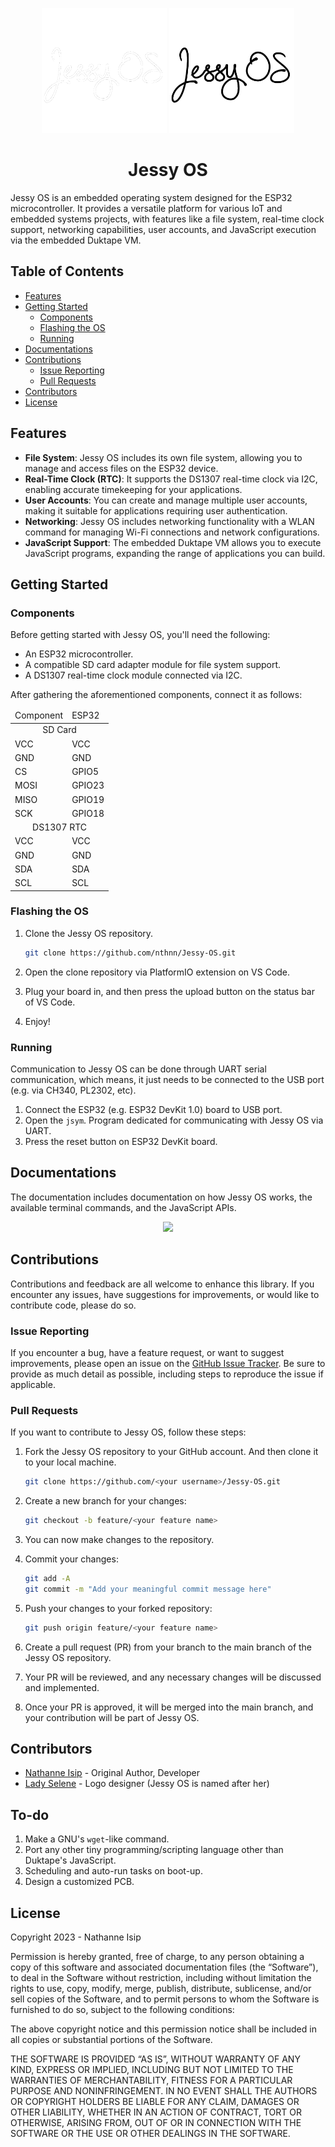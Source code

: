 <p align="center">
    <img src="assets/jessy_os_logo_dark.png#gh-dark-mode-only" width="200" />
    <img src="assets/jessy_os_logo_light.png#gh-light-mode-only" width="200" />
</p>
<h1 align="center">Jessy OS</h1>

Jessy OS is an embedded operating system designed for the ESP32 microcontroller. It provides a versatile platform for various IoT and embedded systems projects, with features like a file system, real-time clock support, networking capabilities, user accounts, and JavaScript execution via the embedded Duktape VM.

## Table of Contents

- [Features](#features)
- [Getting Started](#getting-started)
    * [Components](#components)
    * [Flashing the OS](#flashing-the-os)
    * [Running](#running)
- [Documentations](#documentations)
- [Contributions](#contributions)
    * [Issue Reporting](#issue-reporting)
    * [Pull Requests](#pull-requests)
- [Contributors](#contributors)
- [License](#license)

## Features

- **File System**: Jessy OS includes its own file system, allowing you to manage and access files on the ESP32 device.
- **Real-Time Clock (RTC)**: It supports the DS1307 real-time clock via I2C, enabling accurate timekeeping for your applications.
- **User Accounts**: You can create and manage multiple user accounts, making it suitable for applications requiring user authentication.
- **Networking**: Jessy OS includes networking functionality with a WLAN command for managing Wi-Fi connections and network configurations.
- **JavaScript Support**: The embedded Duktape VM allows you to execute JavaScript programs, expanding the range of applications you can build.

## Getting Started

### Components

Before getting started with Jessy OS, you'll need the following:

- An ESP32 microcontroller.
- A compatible SD card adapter module for file system support.
- A DS1307 real-time clock module connected via I2C.

After gathering the aforementioned components, connect it as follows:

<table align="center">
    <thead>
        <tr>
            <td>Component</td>
            <td>ESP32</td>
        </tr>
    </thead>
    <tbody>
        <tr>
            <td colspan="2" align="center">SD Card</td>
        </tr>
        <tr>
            <td>VCC</td>
            <td>VCC</td>
        </tr>
        <tr>
            <td>GND</td>
            <td>GND</td>
        </tr>
        <tr>
            <td>CS</td>
            <td>GPIO5</td>
        </tr>
        <tr>
            <td>MOSI</td>
            <td>GPIO23</td>
        </tr>
        <tr>
            <td>MISO</td>
            <td>GPIO19</td>
        </tr>
        <tr>
            <td>SCK</td>
            <td>GPIO18</td>
        </tr>
        <tr>
            <td colspan="2" align="center">DS1307 RTC</td>
        </tr>
        <tr>
            <td>VCC</td>
            <td>VCC</td>
        </tr>
        <tr>
            <td>GND</td>
            <td>GND</td>
        </tr>
        <tr>
            <td>SDA</td>
            <td>SDA</td>
        </tr>
        <tr>
            <td>SCL</td>
            <td>SCL</td>
        </tr>
    </tbody>
</table>

### Flashing the OS

1. Clone the Jessy OS repository.

    ```bash
    git clone https://github.com/nthnn/Jessy-OS.git
    ```

2. Open the clone repository via PlatformIO extension on VS Code.
3. Plug your board in, and then press the upload button on the status bar of VS Code.
4. Enjoy!

### Running

Communication to Jessy OS can be done through UART serial communication, which means, it just needs to be connected to the USB port (e.g. via CH340, PL2302, etc).

1. Connect the ESP32 (e.g. ESP32 DevKit 1.0) board to USB port.
2. Open the `jsym`. Program dedicated for communicating with Jessy OS via UART.
3. Press the reset button on ESP32 DevKit board.

## Documentations

The documentation includes documentation on how Jessy OS works, the available terminal commands, and the JavaScript APIs.

<p align="center">
	<a href="https://brillo-8.vercel.app/"><img src="https://img.shields.io/badge/Jessy%20OS%20Docs-007ec6?style=for-the-badge&logoColor=white&logo=Vercel" /></a>
</p>

## Contributions

Contributions and feedback are all welcome to enhance this library. If you encounter any issues, have suggestions for improvements, or would like to contribute code, please do so.

### Issue Reporting

If you encounter a bug, have a feature request, or want to suggest improvements, please open an issue on the [GitHub Issue Tracker](https://github.com/nthnn/Jessy-OS/issues). Be sure to provide as much detail as possible, including steps to reproduce the issue if applicable.

### Pull Requests

If you want to contribute to Jessy OS, follow these steps:

1. Fork the Jessy OS repository to your GitHub account. And then clone it to your local machine.

    ```bash
    git clone https://github.com/<your username>/Jessy-OS.git
    ```

2. Create a new branch for your changes:

    ```bash
    git checkout -b feature/<your feature name>
    ```

3. You can now make changes to the repository.
4. Commit your changes:

    ```bash
    git add -A
    git commit -m "Add your meaningful commit message here"
    ```

5. Push your changes to your forked repository:

    ```bash
    git push origin feature/<your feature name>
    ```

6. Create a pull request (PR) from your branch to the main branch of the Jessy OS repository.
7. Your PR will be reviewed, and any necessary changes will be discussed and implemented.
8. Once your PR is approved, it will be merged into the main branch, and your contribution will be part of Jessy OS.

## Contributors

- [Nathanne Isip](https://github.com/nthnn) - Original Author, Developer
- [Lady Selene](https://instagram.com/lady.selenee) - Logo designer (Jessy OS is named after her)

## To-do

1. Make a GNU's `wget`-like command.
2. Port any other tiny programming/scripting language other than Duktape's JavaScript.
3. Scheduling and auto-run tasks on boot-up.
4. Design a customized PCB.

## License

Copyright 2023 - Nathanne Isip

Permission is hereby granted, free of charge, to any person obtaining a copy of this software and associated documentation files (the “Software”), to deal in the Software without restriction, including without limitation the rights to use, copy, modify, merge, publish, distribute, sublicense, and/or sell copies of the Software, and to permit persons to whom the Software is furnished to do so, subject to the following conditions:

The above copyright notice and this permission notice shall be included in all copies or substantial portions of the Software.

THE SOFTWARE IS PROVIDED “AS IS”, WITHOUT WARRANTY OF ANY KIND, EXPRESS OR IMPLIED, INCLUDING BUT NOT LIMITED TO THE WARRANTIES OF MERCHANTABILITY, FITNESS FOR A PARTICULAR PURPOSE AND NONINFRINGEMENT. IN NO EVENT SHALL THE AUTHORS OR COPYRIGHT HOLDERS BE LIABLE FOR ANY CLAIM, DAMAGES OR OTHER LIABILITY, WHETHER IN AN ACTION OF CONTRACT, TORT OR OTHERWISE, ARISING FROM, OUT OF OR IN CONNECTION WITH THE SOFTWARE OR THE USE OR OTHER DEALINGS IN THE SOFTWARE.